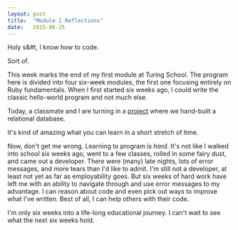 ```yaml
---
layout: post
title:  "Module 1 Reflections"
date:   2015-06-25
---
```

<p class="intro"><span class="dropcap">H</span>oly s&#t, I know how to code.</p>


Sort of.

This week marks the end of my first module at Turing School. The program here is divided into four six-week modules, the first one focusing entirely on Ruby fundamentals. When I first started six weeks ago, I could write the classic hello-world program and not much else.

Today, a classmate and I are turning in a [project](https://github.com/marlabrizel/sales_engine) where we hand-built a relational database.

It's kind of amazing what you can learn in a short stretch of time.

Now, don't get me wrong. Learning to program is *hard*. It's not like I walked into school six weeks ago, went to a few classes, rolled in some fairy dust, and came out a developer. There were (many) late nights, lots of error messages, and more tears than I'd like to admit. I'm still not a developer, at least not yet as far as employability goes. But six weeks of hard work have left me with an ability to navigate through and use error messages to my advantage. I can reason about code and even pick out ways to improve what I've written. Best of all, I can help others with their code.

I'm only six weeks into a life-long educational journey. I can't wait to see what the next six weeks hold.
